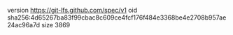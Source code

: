 version https://git-lfs.github.com/spec/v1
oid sha256:4d65267ba83f99cbac8c609ce4fcf176f484e3368be4e2708b957ae24ac96a7d
size 3869

